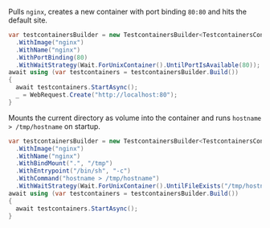 
Pulls `nginx`, creates a new container with port binding `80:80` and hits the default site.

```csharp
var testcontainersBuilder = new TestcontainersBuilder<TestcontainersContainer>()
  .WithImage("nginx")
  .WithName("nginx")
  .WithPortBinding(80)
  .WithWaitStrategy(Wait.ForUnixContainer().UntilPortIsAvailable(80));
await using (var testcontainers = testcontainersBuilder.Build())
{
  await testcontainers.StartAsync();
  _ = WebRequest.Create("http://localhost:80");
}
```

Mounts the current directory as volume into the container and runs `hostname > /tmp/hostname` on startup.

```csharp
var testcontainersBuilder = new TestcontainersBuilder<TestcontainersContainer>()
  .WithImage("nginx")
  .WithName("nginx")
  .WithBindMount(".", "/tmp")
  .WithEntrypoint("/bin/sh", "-c")
  .WithCommand("hostname > /tmp/hostname")
  .WithWaitStrategy(Wait.ForUnixContainer().UntilFileExists("/tmp/hostname"));
await using (var testcontainers = testcontainersBuilder.Build())
{
  await testcontainers.StartAsync();
}
```
